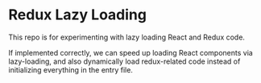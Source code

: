 # Redux Lazy Loading

This repo is for experimenting with lazy loading React and Redux code.

If implemented correctly, we can speed up loading React components via lazy-loading, and also dynamically load redux-related code instead of initializing everything in the entry file.
